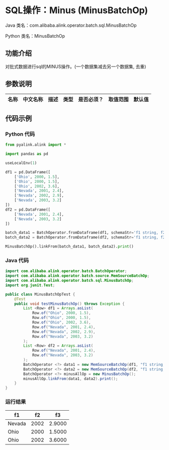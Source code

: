 # SQL操作：Minus (MinusBatchOp)
Java 类名：com.alibaba.alink.operator.batch.sql.MinusBatchOp

Python 类名：MinusBatchOp


## 功能介绍
对批式数据进行sql的MINUS操作。(一个数据集减去另一个数据集, 去重)

## 参数说明

| 名称 | 中文名称 | 描述 | 类型 | 是否必须？ | 取值范围 | 默认值 |
| --- | --- | --- | --- | --- | --- | --- |




## 代码示例
### Python 代码
```python
from pyalink.alink import *

import pandas as pd

useLocalEnv(1)

df1 = pd.DataFrame([
    ['Ohio', 2000, 1.5],
    ['Ohio', 2000, 1.5],
    ['Ohio', 2002, 3.6],
    ['Nevada', 2001, 2.4],
    ['Nevada', 2002, 2.9],
    ['Nevada', 2003, 3.2]
])
df2 = pd.DataFrame([
    ['Nevada', 2001, 2.4],
    ['Nevada', 2003, 3.2]
])

batch_data1 = BatchOperator.fromDataframe(df1, schemaStr='f1 string, f2 bigint, f3 double')
batch_data2 = BatchOperator.fromDataframe(df2, schemaStr='f1 string, f2 bigint, f3 double')

MinusBatchOp().linkFrom(batch_data1, batch_data2).print()
```
### Java 代码
```java
import com.alibaba.alink.operator.batch.BatchOperator;
import com.alibaba.alink.operator.batch.source.MemSourceBatchOp;
import com.alibaba.alink.operator.batch.sql.MinusBatchOp;
import org.junit.Test;

public class MinusBatchOpTest {
	@Test
	public void testMinusBatchOp() throws Exception {
		List <Row> df1 = Arrays.asList(
            Row.of("Ohio", 2000, 1.5),
            Row.of("Ohio", 2000, 1.5),
            Row.of("Ohio", 2002, 3.6),
            Row.of("Nevada", 2001, 2.4),
            Row.of("Nevada", 2002, 2.9),
            Row.of("Nevada", 2003, 3.2)
        );
        List <Row> df2 = Arrays.asList(
            Row.of("Nevada", 2001, 2.4),
            Row.of("Nevada", 2003, 3.2)
        );
        BatchOperator <?> data1 = new MemSourceBatchOp(df1, "f1 string, f2 int, f3 double");
        BatchOperator <?> data2 = new MemSourceBatchOp(df2, "f1 string, f2 int, f3 double");
		BatchOperator <?> minusAllOp = new MinusBatchOp();
		minusAllOp.linkFrom(data1, data2).print();
	}
}
```

### 运行结果

f1|f2|f3
---|---|---
Nevada|2002|2.9000
Ohio|2000|1.5000
Ohio|2002|3.6000
